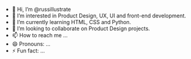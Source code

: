 - 👋 Hi, I’m @russillustrate
- 👀 I’m interested in Product Design, UX, UI and front-end development.
- 🌱 I’m currently learning HTML, CSS and Python.
- 💞️ I’m looking to collaborate on Product Design projects.
- 📫 How to reach me ...
- 😄 Pronouns: ...
- ⚡ Fun fact: ...

<!---
russillustrate/russillustrate is a ✨ special ✨ repository because its `README.md` (this file) appears on your GitHub profile.
You can click the Preview link to take a look at your changes.
--->
